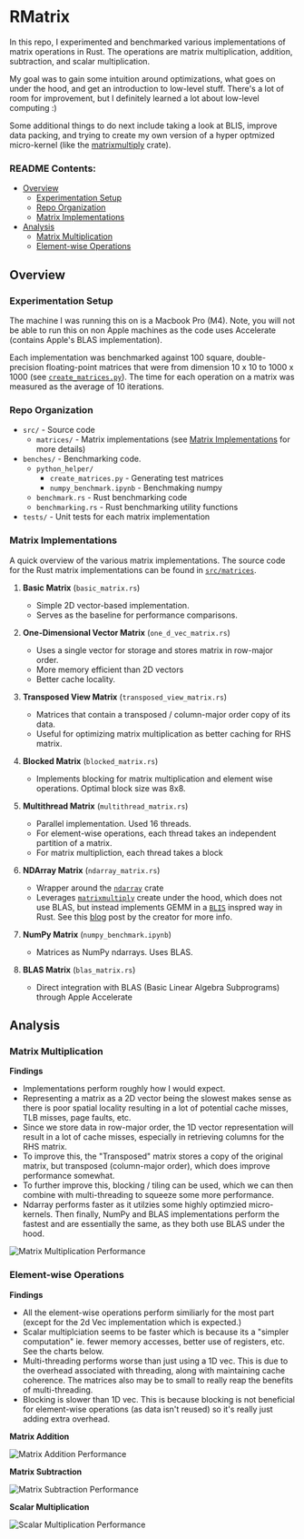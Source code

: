 # RMatrix

In this repo, I experimented and benchmarked various implementations of matrix operations in Rust. The operations are matrix multiplication, addition, subtraction, and scalar multiplication.

My goal was to gain some intuition around optimizations, what goes on under the hood, and get an introduction to low-level stuff. There's a lot of room for improvement, but I definitely learned a lot about low-level computing :)

Some additional things to do next include taking a look at BLIS, improve data packing, and trying to create my own version of a hyper optmized micro-kernel (like the [matrixmultiply](https://crates.io/crates/matrixmultiply) crate).

### README Contents:

- [Overview](#overview)
  - [Experimentation Setup](#experimentation-setup)
  - [Repo Organization](#repo-organization)
  - [Matrix Implementations](#matrix-implementations)
- [Analysis](#analysis)
  - [Matrix Multiplication](#matrix-multiplication)
  - [Element-wise Operations](#element-wise-operations)

## Overview

### Experimentation Setup

The machine I was running this on is a Macbook Pro (M4). Note, you will not be able to run this on non Apple machines as the code uses Accelerate (contains Apple's BLAS implementation).

Each implementation was benchmarked against 100 square, double-precision floating-point matrices that were from dimension 10 x 10 to 1000 x 1000 (see [`create_matrices.py`](https://github.com/merrickliu888/RMatrix/blob/main/benches/python_helper/create_matrices.py)). The time for each operation on a matrix was measured as the average of 10 iterations.

### Repo Organization

- `src/` - Source code
  - `matrices/` - Matrix implementations (see [Matrix Implementations](#matrix-implementations) for more details)
- `benches/` - Benchmarking code.
  - `python_helper/`
    - `create_matrices.py` - Generating test matrices
    - `numpy_benchmark.ipynb` - Benchmaking numpy
  - `benchmark.rs` - Rust benchmarking code
  - `benchmarking.rs` - Rust benchmarking utility functions
- `tests/` - Unit tests for each matrix implementation

### Matrix Implementations

A quick overview of the various matrix implementations. The source code for the Rust matrix implementations can be found in [`src/matrices`](https://github.com/merrickliu888/RMatrix/tree/main/src/matrices).

1. **Basic Matrix** (`basic_matrix.rs`)

   - Simple 2D vector-based implementation.
   - Serves as the baseline for performance comparisons.

2. **One-Dimensional Vector Matrix** (`one_d_vec_matrix.rs`)

   - Uses a single vector for storage and stores matrix in row-major order.
   - More memory efficient than 2D vectors
   - Better cache locality.

3. **Transposed View Matrix** (`transposed_view_matrix.rs`)

   - Matrices that contain a transposed / column-major order copy of its data.
   - Useful for optimizing matrix multiplication as better caching for RHS matrix.

4. **Blocked Matrix** (`blocked_matrix.rs`)

   - Implements blocking for matrix multiplication and element wise operations. Optimal block size was 8x8.

5. **Multithread Matrix** (`multithread_matrix.rs`)
   - Parallel implementation. Used 16 threads.
   - For element-wise operations, each thread takes an independent partition of a matrix.
   - For matrix multipliction, each thread takes a block

6. **NDArray Matrix** (`ndarray_matrix.rs`)

   - Wrapper around the [`ndarray`](https://docs.rs/ndarray/latest/ndarray/) crate
   - Leverages [`matrixmultiply`](https://github.com/bluss/matrixmultiply) create under the hood, which does not use BLAS, but instead implements GEMM in a [`BLIS`](https://github.com/flame/blis) inspred way in Rust. See this [blog](https://bluss.github.io/rust/2016/03/28/a-gemmed-rabbit-hole/) post by the creator for more info.

7. **NumPy Matrix** (`numpy_benchmark.ipynb`)

   - Matrices as NumPy ndarrays. Uses BLAS.

8. **BLAS Matrix** (`blas_matrix.rs`)

   - Direct integration with BLAS (Basic Linear Algebra Subprograms) through Apple Accelerate

## Analysis

### Matrix Multiplication

**Findings**

- Implementations perform roughly how I would expect.
- Representing a matrix as a 2D vector being the slowest makes sense as there is poor spatial locality resulting in a lot of potential cache misses, TLB misses, page faults, etc.
- Since we store data in row-major order, the 1D vector representation will result in a lot of cache misses, especially in retrieving columns for the RHS matrix.
- To improve this, the "Transposed" matrix stores a copy of the original matrix, but transposed (column-major order), which does improve performance somewhat.
- To further improve this, blocking / tiling can be used, which we can then combine with multi-threading to squeeze some more performance.
- Ndarray performs faster as it utilzies some highly optimzied micro-kernels. Then finally, NumPy and BLAS implementations perform the fastest and are essentially the same, as they both use BLAS under the hood.

![Matrix Multiplication Performance](images/multiplication_all.png)

### Element-wise Operations

**Findings**

- All the element-wise operations perform similiarly for the most part (except for the 2d Vec implementation which is expected.)
- Scalar multiplciation seems to be faster which is because its a "simpler computation" ie. fewer memory accesses, better use of registers, etc. See the charts below.
- Multi-threading performs worse than just using a 1D vec. This is due to the overhead associated with threading, along with maintaining cache coherence. The matrices also may be to small to really reap the benefits of multi-threading.
- Blocking is slower than 1D vec. This is because blocking is not beneficial for element-wise operations (as data isn't reused) so it's really just adding extra overhead.

**Matrix Addition**

![Matrix Addition Performance](images/addition_all.png)

**Matrix Subtraction**

![Matrix Subtraction Performance](images/subtraction_all.png)

**Scalar Multiplication**

![Scalar Multiplication Performance](images/scalar_multiplication_all.png)
